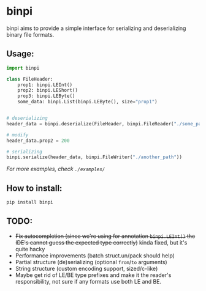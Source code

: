 # binpi

binpi aims to provide a simple interface for serializing and deserializing binary file formats. 

## Usage:
```python
import binpi

class FileHeader:
    prop1: binpi.LEInt()
    prop2: binpi.LEShort()
    prop3: binpi.LEByte()
    some_data: binpi.List(binpi.LEByte(), size="prop1")


# deserializing    
header_data = binpi.deserialize(FileHeader, binpi.FileReader("./some_path"))

# modify
header_data.prop2 = 200

# serializing 
binpi.serialize(header_data, binpi.FileWriter("./another_path"))
```

_For more examples, check `./examples/`_

## How to install:
```bash 
pip install binpi
```

## TODO:
- ~~Fix autocompletion (since we're using for annotation `binpi.LEInt()` the IDE's cannot guess the expected type correctly)~~ kinda fixed, but it's quite hacky
- Performance improvements (batch struct.un/pack should help)
- Partial structure (de)serializing (optional `from`/`to` arguments)
- String structure (custom encoding support, sized/c-like)
- Maybe get rid of LE/BE type prefixes and make it the reader's responsibility, not sure if any formats use both LE and BE.
